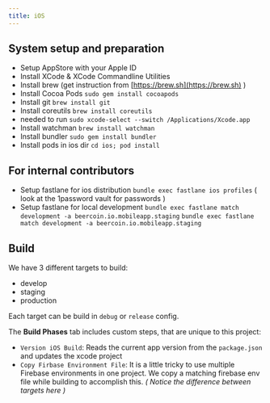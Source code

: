 ```yaml
---
title: iOS
---
```


## System setup and preparation

* Setup AppStore with your Apple ID
* Install XCode & XCode Commandline Utilities
* Install brew (get instruction from [https://brew.sh](https://brew.sh) )
* Install Cocoa Pods `sudo gem install cocoapods`
* Install git `brew install git`
* Install coreutils `brew install coreutils`
* needed to run `sudo xcode-select --switch /Applications/Xcode.app`
* Install watchman `brew install watchman`
* Install bundler `sudo gem install bundler`
* Install pods in ios dir `cd ios; pod install`

## For internal contributors
* Setup fastlane for ios distribution `bundle exec fastlane ios profiles` ( look at the 1password vault for passwords )
* Setup fastlane for local development `bundle exec fastlane match development -a beercoin.io.mobileapp.staging` `bundle exec fastlane match development -a beercoin.io.mobileapp.staging`

## Build

We have 3 different targets to build: 

* develop
* staging
* production

Each target can be build in `debug` or `release` config.

The __Build Phases__ tab includes custom steps, that are unique to this project:

* `Version iOS Build`: Reads the current app version from the `package.json` and updates the xcode project
* `Copy Firbase Environment File`: It is a little tricky to use multiple Firebase environments in one project. We copy a matching firebase env file while building to accomplish this. _( Notice the difference between targets here )_
